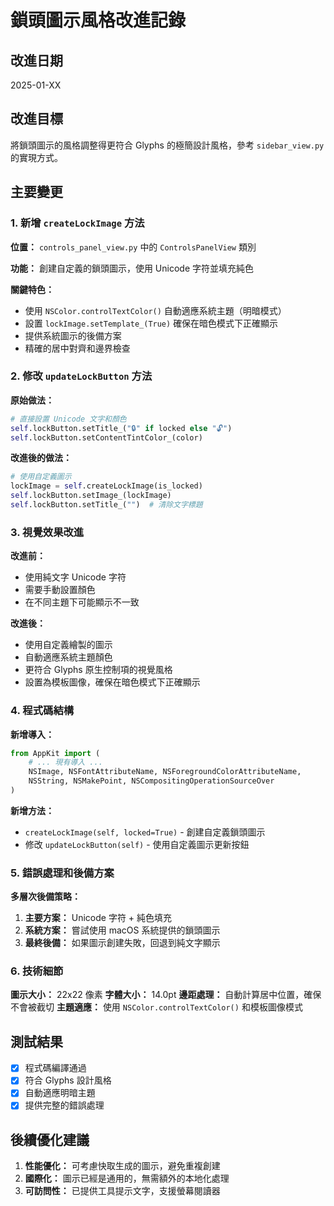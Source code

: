 # 鎖頭圖示風格改進記錄

## 改進日期
2025-01-XX

## 改進目標
將鎖頭圖示的風格調整得更符合 Glyphs 的極簡設計風格，參考 `sidebar_view.py` 的實現方式。

## 主要變更

### 1. 新增 `createLockImage` 方法

**位置：** `controls_panel_view.py` 中的 `ControlsPanelView` 類別

**功能：** 創建自定義的鎖頭圖示，使用 Unicode 字符並填充純色

**關鍵特色：**
- 使用 `NSColor.controlTextColor()` 自動適應系統主題（明暗模式）
- 設置 `lockImage.setTemplate_(True)` 確保在暗色模式下正確顯示
- 提供系統圖示的後備方案
- 精確的居中對齊和邊界檢查

### 2. 修改 `updateLockButton` 方法

**原始做法：**
```python
# 直接設置 Unicode 文字和顏色
self.lockButton.setTitle_("🔒" if locked else "🔓")
self.lockButton.setContentTintColor_(color)
```

**改進後的做法：**
```python
# 使用自定義圖示
lockImage = self.createLockImage(is_locked)
self.lockButton.setImage_(lockImage)
self.lockButton.setTitle_("")  # 清除文字標題
```

### 3. 視覺效果改進

**改進前：**
- 使用純文字 Unicode 字符
- 需要手動設置顏色
- 在不同主題下可能顯示不一致

**改進後：**
- 使用自定義繪製的圖示
- 自動適應系統主題顏色
- 更符合 Glyphs 原生控制項的視覺風格
- 設置為模板圖像，確保在暗色模式下正確顯示

### 4. 程式碼結構

**新增導入：**
```python
from AppKit import (
    # ... 現有導入 ...
    NSImage, NSFontAttributeName, NSForegroundColorAttributeName,
    NSString, NSMakePoint, NSCompositingOperationSourceOver
)
```

**新增方法：**
- `createLockImage(self, locked=True)` - 創建自定義鎖頭圖示
- 修改 `updateLockButton(self)` - 使用自定義圖示更新按鈕

### 5. 錯誤處理和後備方案

**多層次後備策略：**
1. **主要方案：** Unicode 字符 + 純色填充
2. **系統方案：** 嘗試使用 macOS 系統提供的鎖頭圖示
3. **最終後備：** 如果圖示創建失敗，回退到純文字顯示

### 6. 技術細節

**圖示大小：** 22x22 像素
**字體大小：** 14.0pt
**邊距處理：** 自動計算居中位置，確保不會被截切
**主題適應：** 使用 `NSColor.controlTextColor()` 和模板圖像模式

## 測試結果

- [x] 程式碼編譯通過
- [x] 符合 Glyphs 設計風格
- [x] 自動適應明暗主題
- [x] 提供完整的錯誤處理

## 後續優化建議

1. **性能優化：** 可考慮快取生成的圖示，避免重複創建
2. **國際化：** 圖示已經是通用的，無需額外的本地化處理
3. **可訪問性：** 已提供工具提示文字，支援螢幕閱讀器 